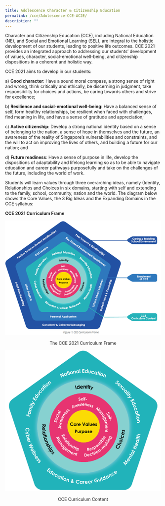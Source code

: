 ```yaml
---
title: Adolescence Character & Citizenship Education
permalink: /cce/Adolescence-CCE-AC2E/
description: ""
---
```

Character and Citizenship Education (CCE), including National Education (NE), and Social and Emotional Learning (SEL), are integral to the holistic development of our students, leading to positive life outcomes. CCE 2021 provides an integrated approach to addressing our students’ development of values, character, social-emotional well-being, and citizenship dispositions in a coherent and holistic way.  

CCE 2021 aims to develop in our students: 

a) **Good character**: Have a sound moral compass, a strong sense of right and wrong, think critically and ethically, be discerning in judgment, take responsibility for choices and actions, be caring towards others and strive for excellence; 

  

b) **Resilience and social-emotional well-being**: Have a balanced sense of self, form healthy relationships, be resilient when faced with challenges, find meaning in life, and have a sense of gratitude and appreciation; 

  

c) **Active citizenship**: Develop a strong national identity based on a sense of belonging to the nation, a sense of hope in themselves and the future, an awareness of the reality of Singapore’s vulnerabilities and constraints, and the will to act on improving the lives of others, and building a future for our nation; and 

  

d) **Future readiness**: Have a sense of purpose in life, develop the dispositions of adaptability and lifelong learning so as to be able to navigate education and career pathways purposefully and take on the challenges of the future, including the world of work. 

Students will learn values through three overarching ideas, namely (Identity, Relationships and Choices in six domains, starting with self and extending to the family, school, community, nation and the world. The diagram below shows the Core Values, the 3 Big Ideas and the Expanding Domains in the CCE syllabus: 

  

**CCE 2021 Curriculum Frame**

![](/images/The%20CCE%202021%20Curriculum%20Frame.png)

<center>The CCE 2021 Curriculum Frame</center>

![](/images/CCE%20Curriculum%20Content.png)

<center>CCE Curriculum Content</center>